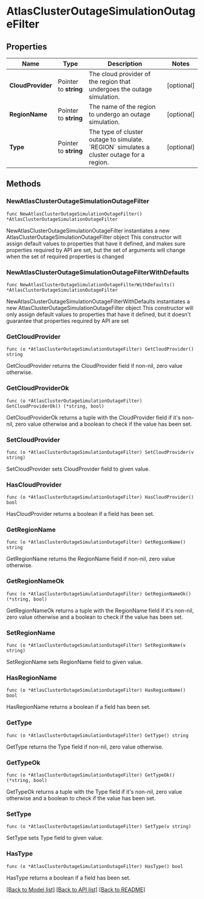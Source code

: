# AtlasClusterOutageSimulationOutageFilter

## Properties

Name | Type | Description | Notes
------------ | ------------- | ------------- | -------------
**CloudProvider** | Pointer to **string** | The cloud provider of the region that undergoes the outage simulation. | [optional] 
**RegionName** | Pointer to **string** | The name of the region to undergo an outage simulation. | [optional] 
**Type** | Pointer to **string** | The type of cluster outage to simulate. &#x60;REGION&#x60; simulates a cluster outage for a region. | [optional] 

## Methods

### NewAtlasClusterOutageSimulationOutageFilter

`func NewAtlasClusterOutageSimulationOutageFilter() *AtlasClusterOutageSimulationOutageFilter`

NewAtlasClusterOutageSimulationOutageFilter instantiates a new AtlasClusterOutageSimulationOutageFilter object
This constructor will assign default values to properties that have it defined,
and makes sure properties required by API are set, but the set of arguments
will change when the set of required properties is changed

### NewAtlasClusterOutageSimulationOutageFilterWithDefaults

`func NewAtlasClusterOutageSimulationOutageFilterWithDefaults() *AtlasClusterOutageSimulationOutageFilter`

NewAtlasClusterOutageSimulationOutageFilterWithDefaults instantiates a new AtlasClusterOutageSimulationOutageFilter object
This constructor will only assign default values to properties that have it defined,
but it doesn't guarantee that properties required by API are set

### GetCloudProvider

`func (o *AtlasClusterOutageSimulationOutageFilter) GetCloudProvider() string`

GetCloudProvider returns the CloudProvider field if non-nil, zero value otherwise.

### GetCloudProviderOk

`func (o *AtlasClusterOutageSimulationOutageFilter) GetCloudProviderOk() (*string, bool)`

GetCloudProviderOk returns a tuple with the CloudProvider field if it's non-nil, zero value otherwise
and a boolean to check if the value has been set.

### SetCloudProvider

`func (o *AtlasClusterOutageSimulationOutageFilter) SetCloudProvider(v string)`

SetCloudProvider sets CloudProvider field to given value.

### HasCloudProvider

`func (o *AtlasClusterOutageSimulationOutageFilter) HasCloudProvider() bool`

HasCloudProvider returns a boolean if a field has been set.
### GetRegionName

`func (o *AtlasClusterOutageSimulationOutageFilter) GetRegionName() string`

GetRegionName returns the RegionName field if non-nil, zero value otherwise.

### GetRegionNameOk

`func (o *AtlasClusterOutageSimulationOutageFilter) GetRegionNameOk() (*string, bool)`

GetRegionNameOk returns a tuple with the RegionName field if it's non-nil, zero value otherwise
and a boolean to check if the value has been set.

### SetRegionName

`func (o *AtlasClusterOutageSimulationOutageFilter) SetRegionName(v string)`

SetRegionName sets RegionName field to given value.

### HasRegionName

`func (o *AtlasClusterOutageSimulationOutageFilter) HasRegionName() bool`

HasRegionName returns a boolean if a field has been set.
### GetType

`func (o *AtlasClusterOutageSimulationOutageFilter) GetType() string`

GetType returns the Type field if non-nil, zero value otherwise.

### GetTypeOk

`func (o *AtlasClusterOutageSimulationOutageFilter) GetTypeOk() (*string, bool)`

GetTypeOk returns a tuple with the Type field if it's non-nil, zero value otherwise
and a boolean to check if the value has been set.

### SetType

`func (o *AtlasClusterOutageSimulationOutageFilter) SetType(v string)`

SetType sets Type field to given value.

### HasType

`func (o *AtlasClusterOutageSimulationOutageFilter) HasType() bool`

HasType returns a boolean if a field has been set.

[[Back to Model list]](../README.md#documentation-for-models) [[Back to API list]](../README.md#documentation-for-api-endpoints) [[Back to README]](../README.md)



